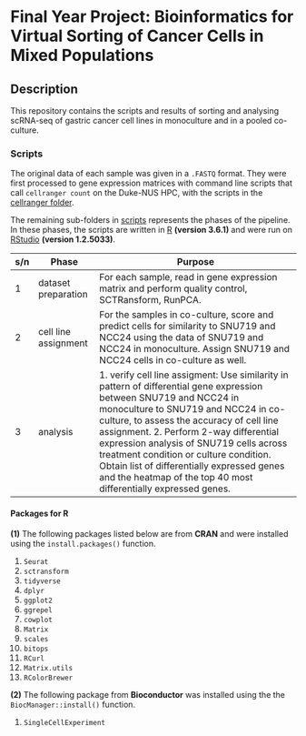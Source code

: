 # Final Year Project: Bioinformatics for Virtual Sorting of Cancer Cells in Mixed Populations

## Description
This repository contains the scripts and results of sorting and analysing scRNA-seq of gastric cancer cell lines in monoculture and in a pooled co-culture. 

### Scripts
The original data of each sample was given in a `.FASTQ` format. They were first processed to gene expression matrices with command line scripts that call `cellranger count` on the Duke-NUS HPC, with the scripts in the [cellranger folder](https://github.com/spacebun/scrnaseq-pooledcelllines/tree/master/scripts/cellranger).

The remaining sub-folders in [scripts](https://github.com/spacebun/scrnaseq-pooledcelllines/tree/master/scripts) represents the phases of the pipeline. In these phases, the scripts are written in [R](http://lib.stat.cmu.edu/R/CRAN/) **(version 3.6.1)** and were run on [RStudio](https://rstudio.com/products/rstudio/) **(version 1.2.5033)**.

| s/n | Phase | Purpose |
| -----| ----- | -------| 
| 1 | dataset preparation | For each sample, read in gene expression matrix and perform quality control, SCTRansform, RunPCA.|
| 2 | cell line assignment | For the samples in co-culture, score and predict cells for similarity to SNU719 and NCC24 using the data of SNU719 and NCC24 in monoculture. Assign SNU719 and NCC24 cells in co-culture as well. |
| 3 | analysis | 1. verify cell line assigment: Use similarity in pattern of differential gene expression between SNU719 and NCC24 in monoculture to SNU719 and NCC24 in co-culture, to assess the accuracy of cell line assignment.      2. Perform 2-way differential expression analysis of SNU719 cells across treatment condition or culture condition. Obtain list of differentially expressed genes and the heatmap of the top 40 most differentially expressed genes. |



#### Packages for R

**(1)** The following packages listed below are from **CRAN** and were installed using the `install.packages()` function. 

1. `Seurat`
1. `sctransform`
1. `tidyverse`
1. `dplyr`
1. `ggplot2`
1. `ggrepel`
1. `cowplot`
1. `Matrix`
1. `scales`
1. `bitops`
1. `RCurl`
1. `Matrix.utils`
1. `RColorBrewer`


**(2)** The following package from **Bioconductor** was installed using the the `BiocManager::install()` function.

1. `SingleCellExperiment`

